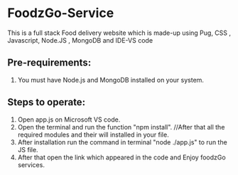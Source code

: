 # FoodzGo-Service
This is a full stack Food delivery website which is made-up using Pug, CSS , Javascript, Node.JS , MongoDB and IDE-VS code
## Pre-requirements:
1. You must have Node.js and MongoDB installed on your system.

## Steps to operate:
1. Open app.js on Microsoft VS code.
2. Open the terminal and run the function "npm install".
//After that all the required modules and their will installed in your file.
3. After installation run the command in terminal "node ./app.js" to run the JS file.
4. After that open the link which appeared in the code and Enjoy foodzGo services.
